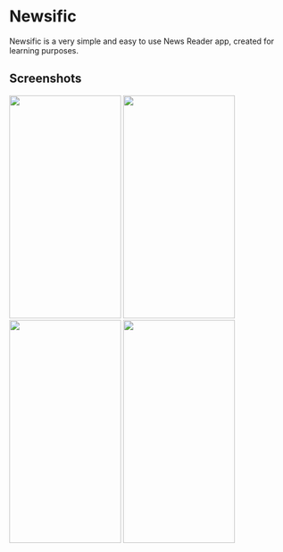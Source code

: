 # Newsific

Newsific is a very simple and easy to use News Reader app, created for learning purposes.

## Screenshots

<img src="https://user-images.githubusercontent.com/49786187/183309437-d727a9ca-c9d2-4cee-8be9-a756efdbdea2.png" width="200" height="400"> <img src="https://user-images.githubusercontent.com/49786187/183309476-c1b29351-805d-4afe-a9a3-f0dc3787bc8d.png" width="200" height="400"> <img src="https://user-images.githubusercontent.com/49786187/183309480-1a282985-29cb-41b0-ba6b-06ca77bfe873.png" width="200" height="400"> <img src="https://user-images.githubusercontent.com/49786187/183309481-95c38c1e-961f-4b37-a87a-483fc7897793.png" width="200" height="400">

